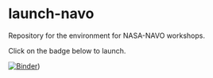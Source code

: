# launch-navo

Repository for the environment for NASA-NAVO workshops.

Click on the badge below to launch.

[![Binder](https://mybinder.org/badge_logo.svg)](https://mybinder.org/v2/gh/stargaser/launch-navo/main?urlpath=git-pull?repo=https://github.com/NASA-NAVO/navo-workshop))
